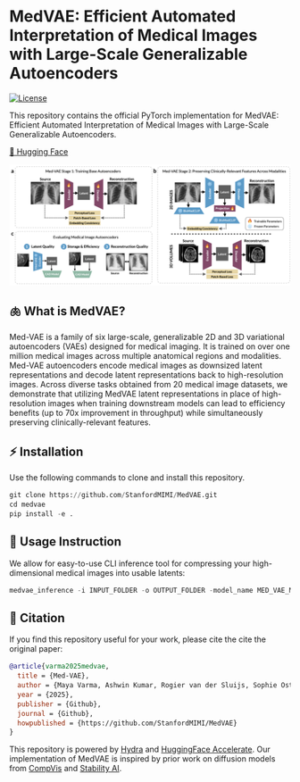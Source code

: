 # MedVAE: Efficient Automated Interpretation of Medical Images with Large-Scale Generalizable Autoencoders
[![License](https://img.shields.io/github/license/stanfordmimi/medvae?style=for-the-badge)](LICENSE)

This repository contains the official PyTorch implementation for MedVAE: Efficient Automated Interpretation of Medical Images with Large-Scale Generalizable Autoencoders.

[🤗 Hugging Face](https://huggingface.co/ashwinkumargb/MedVAE)

![Overview](assets/overview.png "")

## 🫁 What is MedVAE?

Med-VAE is a family of six large-scale, generalizable 2D and 3D variational autoencoders (VAEs) designed for medical imaging. It is trained on over one million medical images across multiple anatomical regions and modalities. Med-VAE autoencoders encode medical images as downsized latent representations and decode latent representations back to high-resolution images. Across diverse tasks obtained from 20 medical image datasets, we demonstrate that utilizing MedVAE latent representations in place of high-resolution images when training downstream models can lead to efficiency benefits (up to 70x improvement in throughput) while simultaneously preserving clinically-relevant features.

## ⚡️ Installation
Use the following commands to clone and install this repository.
```python
git clone https://github.com/StanfordMIMI/MedVAE.git
cd medvae
pip install -e .
```

## 🚀 Usage Instruction

We allow for easy-to-use CLI inference tool for compressing your high-dimensional medical images into usable latents:

```python
medvae_inference -i INPUT_FOLDER -o OUTPUT_FOLDER -model_name MED_VAE_MODEL -modality MODALITY
```

## 📎 Citation
If you find this repository useful for your work, please cite the cite the original paper:

```bibtex
@article{varma2025medvae,
  title = {Med-VAE},
  author = {Maya Varma, Ashwin Kumar, Rogier van der Sluijs, Sophie Ostmeier, Louis Blankemeier, Pierre Chambon, Christian Bluethgen, Jip Prince, Curtis Langlotz, Akshay Chaudhari},
  year = {2025},
  publisher = {Github},
  journal = {Github},
  howpublished = {https://github.com/StanfordMIMI/MedVAE}
}
```

This repository is powered by [Hydra](https://github.com/facebookresearch/hydra) and [HuggingFace Accelerate](https://github.com/huggingface/accelerate). Our implementation of MedVAE is inspired by prior work on diffusion models from [CompVis](https://github.com/CompVis/latent-diffusion) and [Stability AI](https://github.com/Stability-AI/stablediffusion).